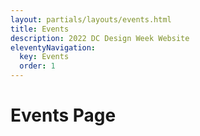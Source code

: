 ```yaml
---
layout: partials/layouts/events.html
title: Events
description: 2022 DC Design Week Website
eleventyNavigation:
  key: Events
  order: 1
---
```


# Events Page
